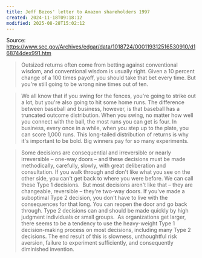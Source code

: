 ```yaml
---
title: Jeff Bezos' letter to Amazon shareholders 1997
created: 2024-11-18T09:18:12
modified: 2025-08-28T15:02:12
---
```


Source: <https://www.sec.gov/Archives/edgar/data/1018724/000119312516530910/d168744dex991.htm>

> Outsized returns often come from betting against conventional wisdom, and conventional wisdom is usually right. Given a 10 percent change of a 100 times payoff, you should take that bet every time. But you're still going to be wrong nine times out of ten.

> We all know that if you swing for the fences, you're going to strike out a lot, but you're also going to hit some home runs. The difference between baseball and business, however, is that baseball has a truncated outcome distribution. When you swing, no matter how well you connect with the ball, the most runs you can get is four. In business, every once in a while, when you step up to the plate, you can score 1,000 runs. This long-tailed distribution of returns is why it's important to be bold. Big winners pay for so many experiments.

> Some decisions are consequential and irreversible or nearly irreversible – one-way doors – and these decisions must be made methodically, carefully, slowly, with great deliberation and consultation. If you walk through and don't like what you see on the other side, you can't get back to where you were before. We can call these Type 1 decisions.
> ​
> But most decisions aren't like that – they are changeable, reversible – they're two-way doors. If you've made a suboptimal Type 2 decision, you don't have to live with the consequences for that long. You can reopen the door and go back through. Type 2 decisions can and should be made quickly by high judgment individuals or small groups.
> ​
> As organizations get larger, there seems to be a tendency to use the heavy-weight Type 1 decision-making process on most decisions, including many Type 2 decisions. The end result of this is slowness, unthoughtful risk aversion, failure to experiment sufficiently, and consequently diminished invention.
